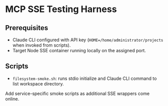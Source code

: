 # MCP SSE Testing Harness

## Prerequisites
- Claude CLI configured with API key (`HOME=/home/administrator/projects` when invoked from scripts).
- Target Node SSE container running locally on the assigned port.

## Scripts
- `filesystem-smoke.sh`: runs stdio initialize and Claude CLI command to list workspace directory.

Add service-specific smoke scripts as additional SSE wrappers come online.
